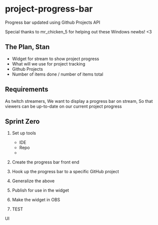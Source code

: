# project-progress-bar
Progress bar updated using Github Projects API

Special thanks to mr_chicken_5 for helping out these Windows newbs! <3

## The Plan, Stan
- Widget for stream to show project progress
- What will we use for project tracking
- Github Projects
- Number of items done / number of items total

## Requirements
As twitch streamers, 
We want to display a progress bar on stream,
So that viewers can be up-to-date on our current project progress

## Sprint Zero
1. Set up tools
    - IDE
    - Repo
    - 

2. Create the progress bar front end
3. Hook up the progress bar to a specific GitHub project
4. Generalize the above
5. Publish for use in the widget
6. Make the widget in OBS
7. TEST

UI